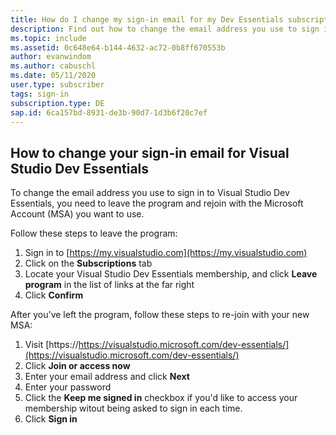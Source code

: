 ```yaml
---
title: How do I change my sign-in email for my Dev Essentials subscription?
description: Find out how to change the email address you use to sign in to your Visual Studio Dev Essentials membership
ms.topic: include
ms.assetid: 0c648e64-b144-4632-ac72-0b8ff670553b
author: evanwindom
ms.author: cabuschl
ms.date: 05/11/2020
user.type: subscriber
tags: sign-in
subscription.type: DE
sap.id: 6ca157bd-8931-de3b-90d7-1d3b6f20c7ef
---
```


## How to change your sign-in email for Visual Studio Dev Essentials

To change the email address you use to sign in to Visual Studio Dev Essentials, you need to leave the program and rejoin with the Microsoft Account (MSA) you want to use. 

Follow these steps to leave the program:
1. Sign in to [https://my.visualstudio.com](https://my.visualstudio.com)
0. Click on the **Subscriptions** tab
0. Locate your Visual Studio Dev Essentials membership, and click **Leave program** in the list of links at the far right
0. Click **Confirm**

After you've left the program, follow these steps to re-join with your new MSA:
1. Visit [https://https://visualstudio.microsoft.com/dev-essentials/](https://visualstudio.microsoft.com/dev-essentials/)
0. Click **Join or access now**
0. Enter your email address and click **Next**
0. Enter your password
0. Click the **Keep me signed in** checkbox if you'd like to access your membership witout being asked to sign in each time. 
0. Click **Sign in**
